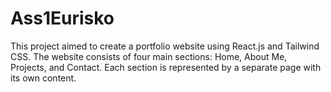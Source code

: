# Ass1Eurisko
This project aimed to create a portfolio website using React.js and Tailwind CSS. The website consists of four main sections: Home, About Me, Projects, and Contact. Each section is represented by a separate page with its own content.
